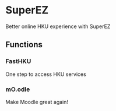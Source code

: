 # SuperEZ
Better online HKU experience with SuperEZ
## Functions
### FastHKU
One step to access HKU services
### mO.odle
Make Moodle great again!

